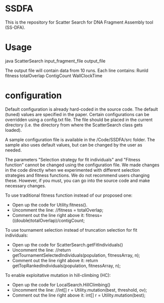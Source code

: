 # SSDFA  
This is the repository for Scatter Search for DNA Fragment Assembly tool (SS-DFA).

# Usage
java ScatterSearch input_fragment_file output_file

The output file will contain data from 10 runs. Each line contains:
RunId fitness totalOverlap ContigCount WallClockTime

# configuration
Default configuration is already hard-coded in the source code. The default (tuned) values are specified in the paper. Certain configurations can be overridden using a config.txt file. The file should be placed in the current directory (i.e. the directory from where the ScatterSearch class gets loaded).

A sample configuration file is available in the /Code/SSDFA/src folder. The sample also uses default values, but can be changed by the user as needed.

The parameters "Selection strategy for fit individuals" and "Fitness function" cannot be changed using the configuration file. We made changes in the code directly when we experimented with different selection strategies and fitness functions. We do not recommend users changing these. However, if you must, you can go into the source code and make necessary changes.

To use traditional fitness function instead of our proposed one:
- Open up the code for Utility.fitness().
- Uncomment the line: //fitness = totalOverlap;
- Comment out the line right above it: fitness=((double)totalOverlap)/contigCount;

To use tournament selection instead of truncation selection for fit individuals:
- Open up the code for ScatterSearch.getFitIndividuals()
- Uncomment the line: //return getTournamentSelectedIndividuals(population, fitnessArray, n);
- Comment out the line right above it: return getTopRankedIndividuals(population, fitnessArray, n);

To enable exploitative mutation in hill-climbing (HC):
- Open up the code for LocalSearch.HillClimbing()
- Uncomment the line: //int[] r = Utility.mutation(best, threshold, ov);
- Comment out the line right above it: int[] r = Utility.mutation(best);

